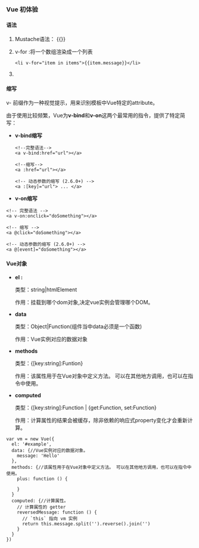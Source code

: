 ### Vue 初体验

#### 语法

1. Mustache语法：	{{}}

2. v-for :将一个数组渲染成一个列表 

   ~~~vue
   <li v-for="item in items">{{item.message}}</li>
   ~~~

3. 

#### 缩写

v- 前缀作为一种视觉提示，用来识别模板中Vue特定的attribute。

由于使用比较频繁，Vue为**v-bind**和**v-on**这两个最常用的指令，提供了特定简写：

* **v-bind缩写**

  ~~~vue
  <!--完整语法-->
  <a v-bind:href="url"></a>
  
  <!--缩写-->
  <a :href="url"></a>
  
  <!-- 动态参数的缩写 (2.6.0+) -->
  <a :[key]="url"> ... </a>
  ~~~

* **v-on缩写**

~~~vue
<!-- 完整语法 -->
<a v-on:onclick="doSomething"></a>

<!-- 缩写 -->
<a @click="doSomething"></a>

<!-- 动态参数的缩写 (2.6.0+) -->
<a @[event]="doSomething"></a>
~~~

#### Vue对象

* **el :**

  类型：string|htmlElement

   作用：挂载到哪个dom对象,决定vue实例会管理哪个DOM。

* **data**

  类型：Object|Function(组件当中data必须是一个函数)

  作用：Vue实例对应的数据对象

* **methods**

  类型：{[key:string]:Funtion}

  作用：该属性用于在Vue对象中定义方法。 可以在其他地方调用，也可以在指令中使用。
  
* **computed**

  类型：{[key:string]:Function | {get:Function, set:Function}

  作用：计算属性的结果会被缓存，除非依赖的响应式property变化才会重新计算。

```vue
var vm = new Vue({
  el: '#example',
  data: {//Vue实例对应的数据对象。
    message: 'Hello'
  },
  methods: {//该属性用于在Vue对象中定义方法。 可以在其他地方调用，也可以在指令中使用。
    plus: function () {

	}
  }
  computed: {//计算属性。
    // 计算属性的 getter
    reversedMessage: function () {
      // `this` 指向 vm 实例
      return this.message.split('').reverse().join('')
    }
  }
})
```

